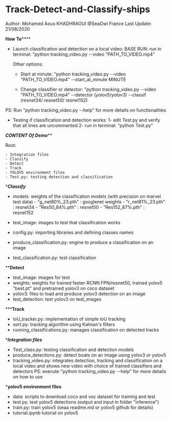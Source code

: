 # Track-Detect-and-Classify-ships

Author: Mohamed Aous KHADHRAOUI @SeaOwl France
Last Update: 21/08/2020

**********How To**************

- Launch classification and detection on a local video:
	BASE RUN: run in terminal:
		"python tracking_video.py --video "PATH_TO_VIDEO.mp4"
	
  Other options:
	- Start at minute:
	"python tracking_video.py --video "PATH_TO_VIDEO.mp4" --start_at_minute MINUTE
	
	- Change classifier or detector:
	"python tracking_video.py --video "PATH_TO_VIDEO.mp4" --detector (yolov5/yolov3) 		--classif (resnet34/ resnet50/ resnet152)
	
PS: Run "python tracking_video.py --help" for more details on functionalities
- Testing if classification and detection works:
	1- edit Test.py and verify that all lines are uncommented
	2- run in terminal: "python Test.py"



*******CONTENT Of Demo*********

Root:

	- Integration files
	- Classify
	- Detect
	- Track
	- YOLOV5 environment files
	- Test.py: testing detection and classification

************Classify***********

- models: weights of the classification models (with precision 
	on marvel test data)
		- "g_net80%_23.pth" : googlenet weights
		- "r_net81%_23.pth" : resnet34 
		- "Res50_84%.pth" : resnet50
		- "Res152_87%.pth" : resnet152


- test_image: images to test that classification works
- config.py: importing libraries and defining classes names
- produce_classification.py: engine to produce a classification
on an image
- test_classification.py: test classification

**************Detect************

- test_image: images for test
- weights: weights for trained faster-RCNN FPN/resnet50, trained 
yolov5 "best.pt" and pretrained yolov3 on coco dataset
- yolov3: files to load and produce yolov3 detection on an image
- test_detection: test yolov3 on test_images

***************Track************

- IoU_tracker.py: implementation of simple IoU tracking
- sort.py: tracking algorithm using Kalman's filters
- running_classifications.py: manages classification on detected tracks

********Integration files*******

- Test_class.py: testing classification and detection models
- produce_detections.py: detect boats on an image using yolov3
or yolov5
- tracking_video.py: integrates detection, tracking and classification
on a local video and shows new video with choice of trained classifiers
and detectors
PS: execute "python tracking_video.py --help" for more details on how to use

*****yolov5 environment files****

- data: scripts to download coco and voc dataset for training and test
- test.py: test yolov5 detections (output and input in folder "inference")
- train.py: train yolov5 (seaa readme.md or yolov5 github for details)
- tutorial.ipynb tutorial on yolov5
